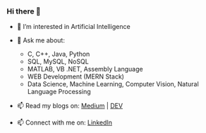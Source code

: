 ### Hi there 👋

- 👀 I’m interested in Artificial Intelligence

- 💬 Ask me about:
  - C, C++, Java, Python
  - SQL, MySQL, NoSQL
  - MATLAB, VB .NET, Assembly Language
  - WEB Development (MERN Stack)
  - Data Science, Machine Learning, Computer Vision, Natural Language Processing

- 📫 Read my blogs on:  [Medium](https://medium.com/@ahmedmbutt) | [DEV](https://dev.to/ahmedmbutt)
- 📫 Connect with me on:  [LinkedIn](https://www.linkedin.com/in/ahmed-mujtaba-butt)

<!---
- 👋 Hi, I’m @ahmedmbutt
- 👀 I’m interested in ...
- 🌱 I’m currently learning ...
- 💞️ I’m looking to collaborate on ...
- 📫 How to reach me ...

Here are some ideas to get you started:
- 🔭 I’m currently working on ...
- 🌱 I’m currently learning ...
- 👯 I’m looking to collaborate on ...
- 🤔 I’m looking for help with ...
- 💬 Ask me about ...
- 📫 How to reach me: ...
- 😄 Pronouns: ...
- ⚡ Fun fact: ...

ahmedmbutt/ahmedmbutt is a ✨ special ✨ repository because its `README.md` (this file) appears on your GitHub profile.
You can click the Preview link to take a look at your changes.
--->
